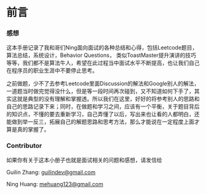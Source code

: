 # 前言

### 感想

这本手册记录了我和哥们Ning面向面试的各种总结和心得，包括Leetcode题目，算法总结，系统设计，Behavior Questions， 类似ToastMaster提升演讲的技巧等等，我们都不是算法牛人，希望在此过程当中面试水平不断提高，也让我们自己在程序员的职业生涯中不要停止思考。

 之前做题，少不了去参考Leetcode里面Discussion的解法和Google别人的解法，一道题当时做完觉得没什么，但是等一段时间再次碰到，又不知道如何下手了，其实这就是典型的没有理解和掌握透。所以我们在这里，好好的将参考别人的思路和自己的思路记录下来；同时，在做题和学习之间，应该有一个平衡，关于题目背后的知识点，不懂的要去重新学习，自己弄懂了以后，写出来也让看的人都明白，还能做到举一反三，拓展自己的解题思路和思考方法，那么才能说在一定程度上面才算是真的掌握了。

### Contributor

如果你有关于这本小册子也就是面试相关的问题和感想，请发信给

Guilin Zhang: guilindev@gmail.com

Ning Huang: mehuang123@gmail.com 


